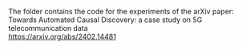 The folder contains the code for the experiments of the arXiv paper: <br />
Towards Automated Causal Discovery: a case study on 5G telecommunication data <br />
https://arxiv.org/abs/2402.14481
